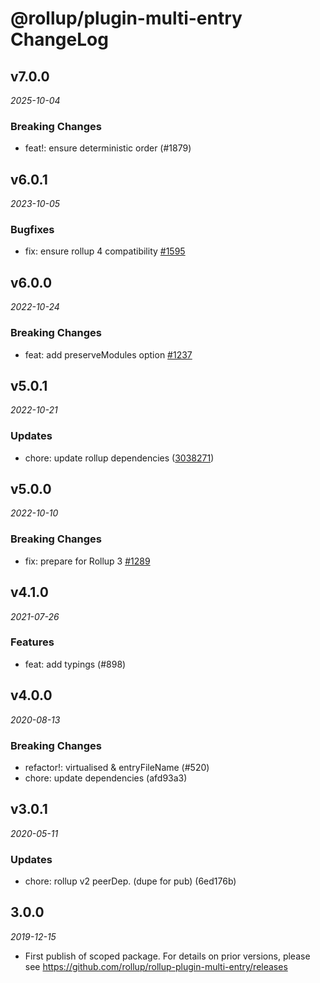# @rollup/plugin-multi-entry ChangeLog

## v7.0.0

_2025-10-04_

### Breaking Changes

- feat!: ensure deterministic order (#1879)

## v6.0.1

_2023-10-05_

### Bugfixes

- fix: ensure rollup 4 compatibility [#1595](https://github.com/rollup/plugins/pull/1595)

## v6.0.0

_2022-10-24_

### Breaking Changes

- feat: add preserveModules option [#1237](https://github.com/rollup/plugins/pull/1237)

## v5.0.1

_2022-10-21_

### Updates

- chore: update rollup dependencies ([3038271](https://github.com/rollup/plugins/commit/303827191ede6b2e4eade96c6968ed16a587683f))

## v5.0.0

_2022-10-10_

### Breaking Changes

- fix: prepare for Rollup 3 [#1289](https://github.com/rollup/plugins/pull/1289)

## v4.1.0

_2021-07-26_

### Features

- feat: add typings (#898)

## v4.0.0

_2020-08-13_

### Breaking Changes

- refactor!: virtualised & entryFileName (#520)
- chore: update dependencies (afd93a3)

## v3.0.1

_2020-05-11_

### Updates

- chore: rollup v2 peerDep. (dupe for pub) (6ed176b)

## 3.0.0

_2019-12-15_

- First publish of scoped package. For details on prior versions, please see https://github.com/rollup/rollup-plugin-multi-entry/releases
